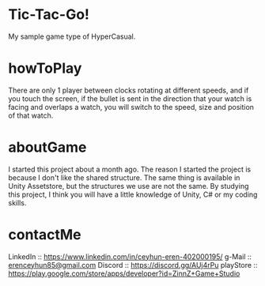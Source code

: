 # Tic-Tac-Go!
My sample game type of HyperCasual.

# howToPlay
There are only 1 player between clocks rotating at different speeds, and if you touch the screen, if the bullet is sent in the direction that your watch is facing and overlaps a watch, you will switch to the speed, size and position of that watch.

# aboutGame
I started this project about a month ago. The reason I started the project is because I don't like the shared structure. The same thing is available in Unity Assetstore, but the structures we use are not the same. By studying this project, I think you will have a little knowledge of Unity, C# or my coding skills.

# contactMe
LinkedIn	:: https://www.linkedin.com/in/ceyhun-eren-402000195/
g-Mail		:: erenceyhun85@gmail.com
Discord		:: https://discord.gg/AUj4rPu
playStore	:: https://play.google.com/store/apps/developer?id=ZinnZ+Game+Studio
